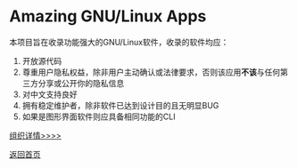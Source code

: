# Amazing GNU/Linux Apps

本项目旨在收录功能强大的GNU/Linux软件，收录的软件均应：

1. 开放源代码
2. 尊重用户隐私权益，除非用户主动确认或法律要求，否则该应用**不该**与任何第三方分享或公开你的隐私信息
3. 对中文支持良好
4. 拥有稳定维护者，除非软件已达到设计目的且无明显BUG
5. 如果是图形界面软件则应具备相同功能的CLI

[组织详情>>>>](https://www.gitbook.com/read/book/amazing-apps/organization-wiki)

[返回首页](http://amazingapps.org/)
